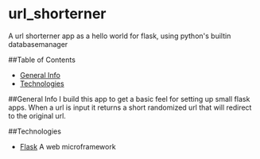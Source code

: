 # url_shorterner
A url shorterner app as a hello world for flask, using python's builtin databasemanager

##Table of Contents
* [General Info](#General-Info)
* [Technologies](#Technologies)

##General Info
I build this app to get a basic feel for setting up small flask apps. When a url is input it returns a short randomized url that will redirect to the original url. 

##Technologies
* [Flask](https://flask.palletsprojects.com/en/2.0.x/) A web microframework
